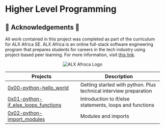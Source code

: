 # Higher Level Programming

## :pray: Acknowledgements :pray:

All work contained in this project was completed as part of the curriculum for
ALX Africa SE. ALX Africa is an online full-stack software
engineering program that prepares students for careers in the tech industry
using project-based peer learning. For more information, visit
[this link](https://www.alxafrica.com//).

<p align="center">
  <img src="http://www.alxafrica.com/wp-content/uploads/2022/01/header-logo.png"
       alt="ALX Afroca Logo"
  >
</p>

| Projects | Description |
| -------- | ----------- | 
|[0x00-python-hello_world](0x00-python-hello_world)| Getting started with python. Plus technical interview preparation|
|[0x01-python-if_else_loops_functions](0x01-python-if_else_loops_functions)| Introduction to if/else statements, loops and functions|
| [0x02-python-import_modules](0x02-python-import_modules)| Modules and imports |new column| new row |